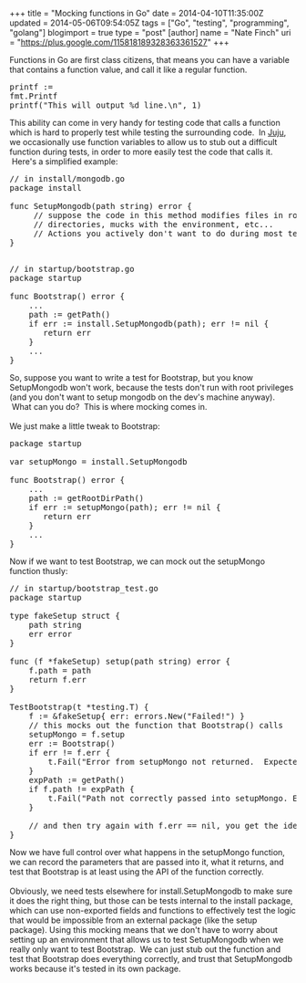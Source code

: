 +++
title = "Mocking functions in Go"
date = 2014-04-10T11:35:00Z
updated = 2014-05-06T09:54:05Z
tags = ["Go", "testing", "programming", "golang"]
blogimport = true 
type = "post"
[author]
	name = "Nate Finch"
	uri = "https://plus.google.com/115818189328363361527"
+++

Functions in Go are first class citizens, that means you can have a variable that contains a function value, and call it like a regular function.<br /><pre style="tab-size: 4;">printf := fmt.Printf<br />printf("This will output %d line.\n", 1)</pre>This ability can come in very handy for testing code that calls a function which is hard to properly test while testing the surrounding code. &nbsp;In <a href="http://juju.ubuntu.com/" target="_blank">Juju</a>, we occasionally use function variables to allow us to stub out a difficult function during tests, in order to more easily test the code that calls it. &nbsp;Here's a simplified example:<br />
<pre style="tab-size: 4;">// in install/mongodb.go<br />package install<br /><br />func SetupMongodb(path string) error {<br />&nbsp; &nbsp; &nbsp;// suppose the code in this method modifies files in root<br />&nbsp; &nbsp; &nbsp;// directories, mucks with the environment, etc... <br />&nbsp; &nbsp; &nbsp;// Actions you actively don't want to do during most tests.<br />}</pre></span><pre style="tab-size: 4;"><br />// in startup/bootstrap.go<br />package startup<br /><br />func Bootstrap() error {<br />&nbsp; &nbsp; ...<br />&nbsp; &nbsp; path := getPath()<br />&nbsp; &nbsp; if err := install.SetupMongodb(path); err != nil {<br />&nbsp; &nbsp; &nbsp; &nbsp;return err<br />&nbsp; &nbsp; }<br />&nbsp; &nbsp; ...<br />}</pre></span>So, suppose you want to write a test for Bootstrap, but you know SetupMongodb won't work, because the tests don't run with root privileges (and you don't want to setup mongodb on the dev's machine anyway). &nbsp;What can you do? &nbsp;This is where mocking comes in.<br /><br />We just make a little tweak to Bootstrap:<br /><pre style="tab-size: 4;">package startup<br /><br />var setupMongo = install.SetupMongodb<br /><br />func Bootstrap() error {<br />&nbsp; &nbsp; ...<br />&nbsp; &nbsp; path := getRootDirPath()<br />&nbsp; &nbsp; if err := setupMongo(path); err != nil {<br />&nbsp; &nbsp; &nbsp; &nbsp;return err<br />&nbsp; &nbsp; }<br />&nbsp; &nbsp; ...<br />}</pre></span>Now if we want to test Bootstrap, we can mock out the setupMongo function thusly:<br /><pre style="tab-size: 4;"><span style="TRACE">// in startup/bootstrap_test.go<br />package startup<br /><br />type fakeSetup struct {<br />&nbsp; &nbsp; path string<br />&nbsp; &nbsp; err error<br />}<br /><br />func (f *fakeSetup) setup(path string) error {<br />&nbsp; &nbsp; f.path = path<br />&nbsp; &nbsp; return f.err<br />}<br /><br />TestBootstrap(t *testing.T) {<br />&nbsp; &nbsp; f := &amp;fakeSetup{ err: errors.New("Failed!") }<br />&nbsp; &nbsp; // this mocks out the function that Bootstrap() calls<br />&nbsp; &nbsp; setupMongo = f.setup<br />&nbsp; &nbsp; err := Bootstrap()<br />&nbsp; &nbsp; if err != f.err {<br />&nbsp; &nbsp; &nbsp; &nbsp; t.Fail("Error from setupMongo not returned.  Expected %v, got %v", f.err, err)<br />&nbsp; &nbsp; }<br />&nbsp; &nbsp; expPath := getPath()<br />&nbsp; &nbsp; if f.path != expPath {<br />&nbsp; &nbsp; &nbsp; &nbsp; t.Fail("Path not correctly passed into setupMongo. Expected %q, got %q", expPath, f.path)<br />&nbsp; &nbsp; }<br /><br />&nbsp; &nbsp; // and then try again with f.err == nil, you get the idea<br />}</pre></span>Now we have full control over what happens in the setupMongo function, we can record the parameters that are passed into it, what it returns, and test that Bootstrap is at least using the API of the function correctly.<br /><br />Obviously, we need tests elsewhere for install.SetupMongodb to make sure it does the right thing, but those can be tests internal to the install package, which can use non-exported fields and functions to effectively test the logic that would be impossible from an external package (like the setup package).  Using this mocking means that we don't have to worry about setting up an environment that allows us to test SetupMongodb when we really only want to test Bootstrap. &nbsp;We can just stub out the function and test that Bootstrap does everything correctly, and trust that SetupMongodb works because it's tested in its own package.

